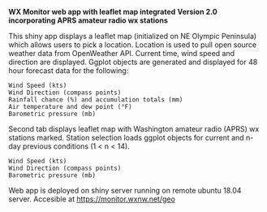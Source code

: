 **WX Monitor web app with leaflet map integrated**
**Version 2.0 incorporating APRS amateur radio wx stations**

  This shiny app displays a leaflet map (initialized on NE Olympic Peninsula) which allows users to pick a location.
  Location is used to pull open source weather data from OpenWeather API.
  Current time, wind speed and direction are displayed. 
  Ggplot objects are generated and displayed for 48 hour forecast data for the following:
  
    Wind Speed (kts)
    Wind Direction (compass points)
    Rainfall chance (%) and accumulation totals (mm)
    Air temperature and dew point (°F)
    Barometric pressure (mb)
   
  Second tab displays leaflet map with Washington amateur radio (APRS) wx stations marked.
  Station selection loads ggplot objects for current and n-day previous conditions (1 < n < 14).
  
    Wind Speed (kts)
    Wind Direction (compass points)
    Barometric pressure (mb)
  
  Web app is deployed on shiny server running on remote ubuntu 18.04 server. 
  Accesible at https://monitor.wxnw.net/geo

